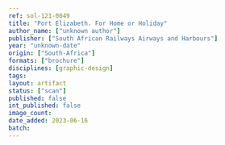 ```yaml
---
ref: sol-121-0049
title: "Port Elizabeth. For Home or Holiday"
author_name: ["unknown author"]
publisher: ["South African Railways Airways and Harbours"]
year: "unknown-date"
origin: ["South-Africa"]
formats: ["brochure"]
disciplines: [graphic-design]
tags:
layout: artifact
status: ["scan"]
published: false
int_published: false
image_count:
date_added: 2023-06-16
batch:
---
```

